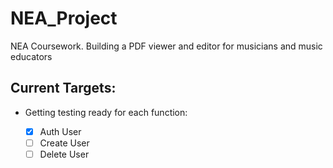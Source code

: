 # NEA_Project
NEA Coursework. Building a PDF viewer and editor for musicians and music educators

## Current Targets:

- Getting testing ready for each function:

  - [x] Auth User
  - [ ] Create User
  - [ ] Delete User
